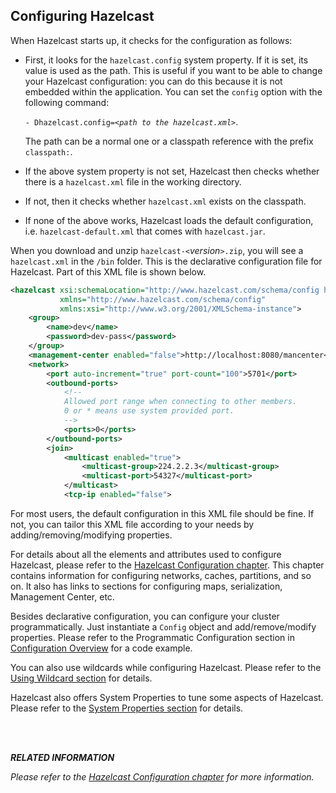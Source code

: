 
## Configuring Hazelcast

When Hazelcast starts up, it checks for the configuration as follows:

-	First, it looks for the `hazelcast.config` system property. If it is set, its value is used as the path. This is useful if you want to be able to change your Hazelcast configuration: you can do this because it is not embedded within the application. You can set the `config` option with the following command:
 
	`- Dhazelcast.config=`*`<path to the hazelcast.xml>`*.
	
	The path can be a normal one or a classpath reference with the prefix `classpath:`.
-	If the above system property is not set, Hazelcast then checks whether there is a `hazelcast.xml` file in the working directory.
-	If not, then it checks whether `hazelcast.xml` exists on the classpath.
-	If none of the above works, Hazelcast loads the default configuration, i.e. `hazelcast-default.xml` that comes with `hazelcast.jar`.



When you download and unzip `hazelcast-<`*version*`>.zip`, you will see a `hazelcast.xml` in the `/bin` folder. This is the declarative configuration file for Hazelcast. Part of this XML file is shown below.

```xml
<hazelcast xsi:schemaLocation="http://www.hazelcast.com/schema/config hazelcast-config-3.5.xsd"
           xmlns="http://www.hazelcast.com/schema/config"
           xmlns:xsi="http://www.w3.org/2001/XMLSchema-instance">
    <group>
        <name>dev</name>
        <password>dev-pass</password>
    </group>
    <management-center enabled="false">http://localhost:8080/mancenter</management-center>
    <network>
        <port auto-increment="true" port-count="100">5701</port>
        <outbound-ports>
            <!--
            Allowed port range when connecting to other members.
            0 or * means use system provided port.
            -->
            <ports>0</ports>
        </outbound-ports>
        <join>
            <multicast enabled="true">
                <multicast-group>224.2.2.3</multicast-group>
                <multicast-port>54327</multicast-port>
            </multicast>
            <tcp-ip enabled="false">
```

For most users, the default configuration in this XML file should be fine. If not, you can tailor this XML file according to your needs by adding/removing/modifying properties.

For details about all the elements and attributes used to configure Hazelcast, please refer to the [Hazelcast Configuration chapter](#hazelcast-configuration). This chapter contains information for configuring networks, caches, partitions, and so on. It also has links to sections for configuring maps, serialization, Management Center, etc.

Besides declarative configuration, you can configure your cluster programmatically. Just instantiate a `Config` object and add/remove/modify properties. Please refer to the Programmatic Configuration section in [Configuration Overview](#configuration-overview) for a code example.

You can also use wildcards while configuring Hazelcast. Please refer to the [Using Wildcard section](#using-wildcard) for details.

Hazelcast also offers System Properties to tune some aspects of Hazelcast. Please refer to the [System Properties section](#system-properties) for details.

<br></br>


***RELATED INFORMATION***

*Please refer to the [Hazelcast Configuration chapter](#hazelcast-configuration) for more information.*

